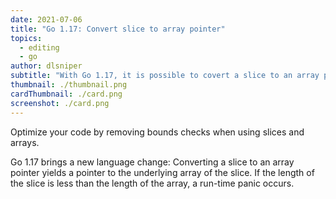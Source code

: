 ```yaml
---
date: 2021-07-06
title: "Go 1.17: Convert slice to array pointer"
topics:
  - editing
  - go
author: dlsniper
subtitle: "With Go 1.17, it is possible to covert a slice to an array pointer"
thumbnail: ./thumbnail.png
cardThumbnail: ./card.png
screenshot: ./card.png
---
```


Optimize your code by removing bounds checks when using slices and arrays.

Go 1.17 brings a new language change: Converting a slice to an array pointer yields a pointer to the underlying array of the slice. If the length of the slice is less than the length of the array, a run-time panic occurs.
